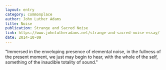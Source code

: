 ```yaml
---
layout: entry
category: commonplace
author: John Luther Adams
title: Noise
publication: Strange and Sacred Noise
link: https://www.johnlutheradams.net/strange-and-sacred-noise-essay/
date: 2014-10-09
---
```


"Immersed in the enveloping presence of elemental noise, in the fullness of the present moment, we just may begin to hear, with the whole of the self, something of the inaudible totality of sound."
